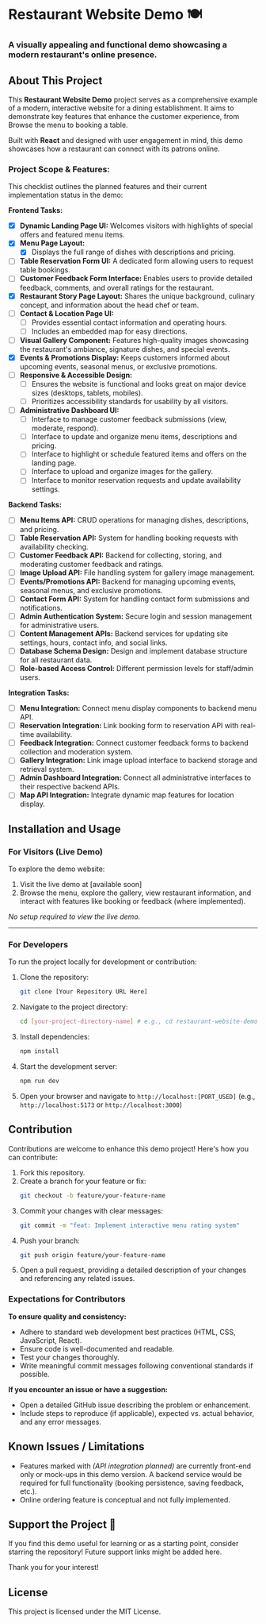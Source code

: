 # Restaurant Website Demo 🍽️

### A visually appealing and functional demo showcasing a modern restaurant's online presence.

## About This Project

This **Restaurant Website Demo** project serves as a comprehensive example of a modern, interactive website for a dining establishment. It aims to demonstrate key features that enhance the customer experience, from Browse the menu to booking a table.

Built with **React** and designed with user engagement in mind, this demo showcases how a restaurant can connect with its patrons online.

### Project Scope & Features:

This checklist outlines the planned features and their current implementation status in the demo:

**Frontend Tasks:**

-   [x] **Dynamic Landing Page UI:** Welcomes visitors with highlights of special offers and featured menu items.
-   [x] **Menu Page Layout:**
    -   [x] Displays the full range of dishes with descriptions and pricing.
-   [ ] **Table Reservation Form UI:** A dedicated form allowing users to request table bookings.
-   [ ] **Customer Feedback Form Interface:** Enables users to provide detailed feedback, comments, and overall ratings for the restaurant.
-   [x] **Restaurant Story Page Layout:** Shares the unique background, culinary concept, and information about the head chef or team.
-   [ ] **Contact & Location Page UI:**
    -   [ ] Provides essential contact information and operating hours.
    -   [ ] Includes an embedded map for easy directions.
-   [ ] **Visual Gallery Component:** Features high-quality images showcasing the restaurant's ambiance, signature dishes, and special events.
-   [x] **Events & Promotions Display:** Keeps customers informed about upcoming events, seasonal menus, or exclusive promotions.
-   [ ] **Responsive & Accessible Design:**
    -   [ ] Ensures the website is functional and looks great on major device sizes (desktops, tablets, mobiles).
    -   [ ] Prioritizes accessibility standards for usability by all visitors.
-   [ ] **Administrative Dashboard UI:**
    -   [ ] Interface to manage customer feedback submissions (view, moderate, respond).
    -   [ ] Interface to update and organize menu items, descriptions and pricing.
    -   [ ] Interface to highlight or schedule featured items and offers on the landing page.
    -   [ ] Interface to upload and organize images for the gallery.
    -   [ ] Interface to monitor reservation requests and update availability settings.

**Backend Tasks:**

-   [ ] **Menu Items API:** CRUD operations for managing dishes, descriptions, and pricing.
-   [ ] **Table Reservation API:** System for handling booking requests with availability checking.
-   [ ] **Customer Feedback API:** Backend for collecting, storing, and moderating customer feedback and ratings.
-   [ ] **Image Upload API:** File handling system for gallery image management.
-   [ ] **Events/Promotions API:** Backend for managing upcoming events, seasonal menus, and exclusive promotions.
-   [ ] **Contact Form API:** System for handling contact form submissions and notifications.
-   [ ] **Admin Authentication System:** Secure login and session management for administrative users.
-   [ ] **Content Management APIs:** Backend services for updating site settings, hours, contact info, and social links.
-   [ ] **Database Schema Design:** Design and implement database structure for all restaurant data.
-   [ ] **Role-based Access Control:** Different permission levels for staff/admin users.

**Integration Tasks:**

-   [ ] **Menu Integration:** Connect menu display components to backend menu API.
-   [ ] **Reservation Integration:** Link booking form to reservation API with real-time availability.
-   [ ] **Feedback Integration:** Connect customer feedback forms to backend collection and moderation system.
-   [ ] **Gallery Integration:** Link image upload interface to backend storage and retrieval system.
-   [ ] **Admin Dashboard Integration:** Connect all administrative interfaces to their respective backend APIs.
-   [ ] **Map API Integration:** Integrate dynamic map features for location display.

## Installation and Usage

### For Visitors (Live Demo)

To explore the demo website:

1.  Visit the live demo at [available soon]
2.  Browse the menu, explore the gallery, view restaurant information, and interact with features like booking or feedback (where implemented).

_No setup required to view the live demo._

---

### For Developers

To run the project locally for development or contribution:

1.  Clone the repository:
    ```bash
    git clone [Your Repository URL Here]
    ```
2.  Navigate to the project directory:
    ```bash
    cd [your-project-directory-name] # e.g., cd restaurant-website-demo
    ```
3.  Install dependencies:
    ```bash
    npm install
    ```
4.  Start the development server:
    ```bash
    npm run dev
    ```
5.  Open your browser and navigate to `http://localhost:[PORT_USED]` (e.g., `http://localhost:5173` or `http://localhost:3000`)

## Contribution

Contributions are welcome to enhance this demo project! Here's how you can contribute:

1.  Fork this repository.
2.  Create a branch for your feature or fix:
    ```bash
    git checkout -b feature/your-feature-name
    ```
3.  Commit your changes with clear messages:
    ```bash
    git commit -m "feat: Implement interactive menu rating system"
    ```
4.  Push your branch:
    ```bash
    git push origin feature/your-feature-name
    ```
5.  Open a pull request, providing a detailed description of your changes and referencing any related issues.

### Expectations for Contributors

**To ensure quality and consistency:**

-   Adhere to standard web development best practices (HTML, CSS, JavaScript, React).
-   Ensure code is well-documented and readable.
-   Test your changes thoroughly.
-   Write meaningful commit messages following conventional standards if possible.

**If you encounter an issue or have a suggestion:**

-   Open a detailed GitHub issue describing the problem or enhancement.
-   Include steps to reproduce (if applicable), expected vs. actual behavior, and any error messages.

## Known Issues / Limitations

-   Features marked with _(API integration planned)_ are currently front-end only or mock-ups in this demo version. A backend service would be required for full functionality (booking persistence, saving feedback, etc.).
-   Online ordering feature is conceptual and not fully implemented.

## Support the Project 💖

If you find this demo useful for learning or as a starting point, consider starring the repository! Future support links might be added here.

Thank you for your interest!

## License

This project is licensed under the MIT License.
